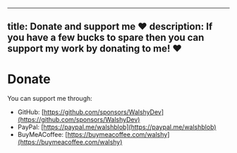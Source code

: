 -----
title: Donate and support me ❤️
description: If you have a few bucks to spare then you can support my work by donating to me! ❤️
-----

# Donate

You can support me through:
* GitHub: [https://github.com/sponsors/WalshyDev](https://github.com/sponsors/WalshyDev)
* PayPal: [https://paypal.me/walshblob](https://paypal.me/walshblob)
* BuyMeACoffee: [https://buymeacoffee.com/walshy](https://buymeacoffee.com/walshy)
